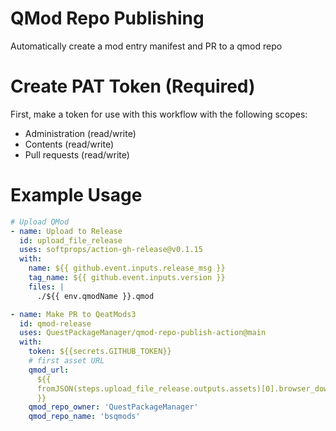 # QMod Repo Publishing

Automatically create a mod entry manifest and PR to a qmod repo

# Create PAT Token (Required)

First, make a token for use with this workflow with the following scopes:

- Administration (read/write)
- Contents (read/write)
- Pull requests (read/write)

<!--
TODO: Wait for this to be allowed
Add permissions for fork: (Required)
```yaml
permissions:
  pull-requests: write
  contents: write
``` -->

# Example Usage

```yaml
# Upload QMod
- name: Upload to Release
  id: upload_file_release
  uses: softprops/action-gh-release@v0.1.15
  with:
    name: ${{ github.event.inputs.release_msg }}
    tag_name: ${{ github.event.inputs.version }}
    files: |
      ./${{ env.qmodName }}.qmod

- name: Make PR to QeatMods3
  id: qmod-release
  uses: QuestPackageManager/qmod-repo-publish-action@main
  with:
    token: ${{secrets.GITHUB_TOKEN}}
    # first asset URL
    qmod_url:
      ${{
      fromJSON(steps.upload_file_release.outputs.assets)[0].browser_download_url
      }}
    qmod_repo_owner: 'QuestPackageManager'
    qmod_repo_name: 'bsqmods'
```
